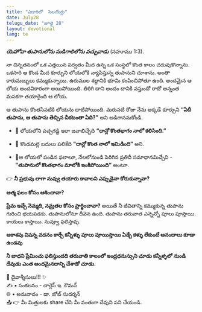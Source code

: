 ```yaml
---
title: "ఎడారిలో  సెలయేర్లు"
date: July28
telugu_date: "జూలై 28"
layout: devotional
lang: te
---
```


***యెహోవా తుపానులోను సుడిగాలిలోను వచ్చువాడు*** (నహూము 1:3).

నా చిన్నతనంలో ఒక ఎత్తయిన పర్వతం మీద ఉన్న ఒక సంస్థలో కొంత కాలం చదువుకొన్నాను. ఒకసారి ఆ కొండ మీద కూర్చుని లోయలోకి వ్యాపిస్తున్న తుపానుని చూశాను. అంతా కారుమబ్బులు కమ్ముకున్నాయి. ఉరుముల శబ్దానికి భూమి కంపించిపోతూ ఉంది. అందమైన ఆ లోయ అందవికారంగా అయిపోయింది. తిరిగి దాని అందం దానికి వస్తుందో రాదో అన్నంత మసకగా తయారైంది ఆ లోయ.

ఆ తుపాను కొంతసేపటికి లోయను దాటిపోయింది. మరుసటి రోజు నేను అక్కడే కూర్చుని **“ఏదీ తుపాను, ఆ తుపాను తెచ్చిన చీకటంతా ఏది?”** అని అడిగాననుకోండి.

- 🔹 లోయలోని పచ్చగడ్డి ఇలా జవాబిచ్చేది **“దాన్లో కొంతభాగం నాలో కలిసింది.”**

- 🔹 కొండమల్లె బదులు పలికేది **"దాన్లో కొంత నాలో ఇమిడింది”** అని.

- 🔹ఆ లోయలో పండిన ఫలాలూ, నేలలోనుండి పెరిగిన ప్రతిదీ సమాధానమిచ్చేవి - **"తుపానులో కొంతభాగం మాలోకి ఇంకిపోయింది”** అంటూ.

👉 **నీ ప్రభువు లాగా నువ్వు తయారు కావాలని ఎప్పుడైనా కోరుకున్నావా?**

 **ఆత్మ ఫలం కోసం ఆశించావా?**

 **ప్రేమ ఇచ్చే నెమ్మది, నమ్రతల కోసం ప్రార్థించావా?**
 అయితే నీ జీవితాన్ని కమ్ముకున్న తుపాను గురించి భయపడకు. తుపానులోనూ దీవెన ఉంది. తుపాను తరువాత ఎన్నెన్నో పూలు పూస్తాయి. కాయలు కాస్తాయి. నువ్వూ ఫలిస్తావు. 

**ఆకాశపు విషన్న వదనం కార్చే కన్నీళ్ళు పూలు పూయిస్తాయి ఏడ్చే కళ్ళు లేకుంటే ఆనందాలు కూడా ఉండవు**

**నీ బాధని ప్రేమించు ఫలిస్తుందది తరువాతి కాలంలో ఇంద్రధనుస్సుని చూడు కన్నీళ్ళలో నుండి దేవుడు ఎంత అందమైనదాన్ని చేశాడో చూడు.**

<div class="blessing">🙏 <span class="bless-text">దైవాశ్శీసులు!!!</span> ✨</div>

<div class="credit">✍️ <span class="credit-text">▪ సంకలనం - చార్లెస్ ఇ. కౌమన్</span></div>
<div class="credit">🌐 <span class="credit-text">▪ అనువాదం - డా. జోబ్ సుదర్శన్</span></div>


<div class="share">📤 👉 <span class="share-text">మీ మిత్రులకు share చేసి మీ వంతుగా దేవుని పని చేయండి.</span></div>

